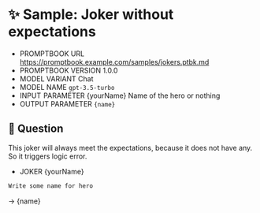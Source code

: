 # ✨ Sample: Joker without expectations

-   PROMPTBOOK URL https://promptbook.example.com/samples/jokers.ptbk.md
-   PROMPTBOOK VERSION 1.0.0
-   MODEL VARIANT Chat
-   MODEL NAME `gpt-3.5-turbo`
-   INPUT  PARAMETER {yourName} Name of the hero or nothing
-   OUTPUT PARAMETER `{name}`

## 💬 Question

This joker will always meet the expectations, because it does not have any.
So it triggers logic error.

-   JOKER {yourName}

```markdown
Write some name for hero
```

-> {name}
